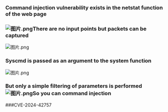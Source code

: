 ### Command injection vulnerability exists in the netstat function of the web page
### ![图片.png](https://cdn.nlark.com/yuque/0/2024/png/43672949/1721914349933-3c7e71a2-46d5-474b-b420-0da51099d2da.png#averageHue=%23425157&clientId=ue6ca4b48-6fa4-4&from=paste&height=784&id=u3c9faa3b&originHeight=960&originWidth=1015&originalType=binary&ratio=1.2244897959183674&rotation=0&showTitle=false&size=193731&status=done&style=none&taskId=u2bc04ec0-9492-47f7-b390-0491a66da2b&title=&width=828.9166666666666)There are no input points but packets can be captured
![图片.png](https://cdn.nlark.com/yuque/0/2024/png/43672949/1721914413847-74f024cc-b866-43dd-93ee-e23ce3d69a3c.png#averageHue=%23f6f3f3&clientId=ue6ca4b48-6fa4-4&from=paste&height=381&id=ub5381d69&originHeight=466&originWidth=472&originalType=binary&ratio=1.2244897959183674&rotation=0&showTitle=false&size=56178&status=done&style=none&taskId=u916aeb99-6d0f-4287-840c-020b889b4ca&title=&width=385.46666666666664)
### Syscmd is passed as an argument to the system function
![图片.png](https://cdn.nlark.com/yuque/0/2024/png/43672949/1721914396116-2e254d41-1077-46ce-8a52-af011098da1b.png#averageHue=%23fcfcfc&clientId=ue6ca4b48-6fa4-4&from=paste&height=247&id=uc7b14fe7&originHeight=303&originWidth=1767&originalType=binary&ratio=1.2244897959183674&rotation=0&showTitle=false&size=38799&status=done&style=none&taskId=u1f55e0b2-a64e-4fb6-a89d-5d830f8b8c8&title=&width=1443.05)
### But only a simple filtering of parameters is performed![图片.png](https://cdn.nlark.com/yuque/0/2024/png/43672949/1721914764112-9bfc8ef1-433d-4ccb-a1cf-9ca273d61094.png#averageHue=%23fdfcfc&clientId=ue6ca4b48-6fa4-4&from=paste&height=362&id=u42532d2c&originHeight=443&originWidth=1667&originalType=binary&ratio=1.2244897959183674&rotation=0&showTitle=false&size=60908&status=done&style=none&taskId=u843853d2-4ac4-4d08-8a45-eae810f8fcd&title=&width=1361.3833333333332)So you can command injection

###CVE-2024-42757
